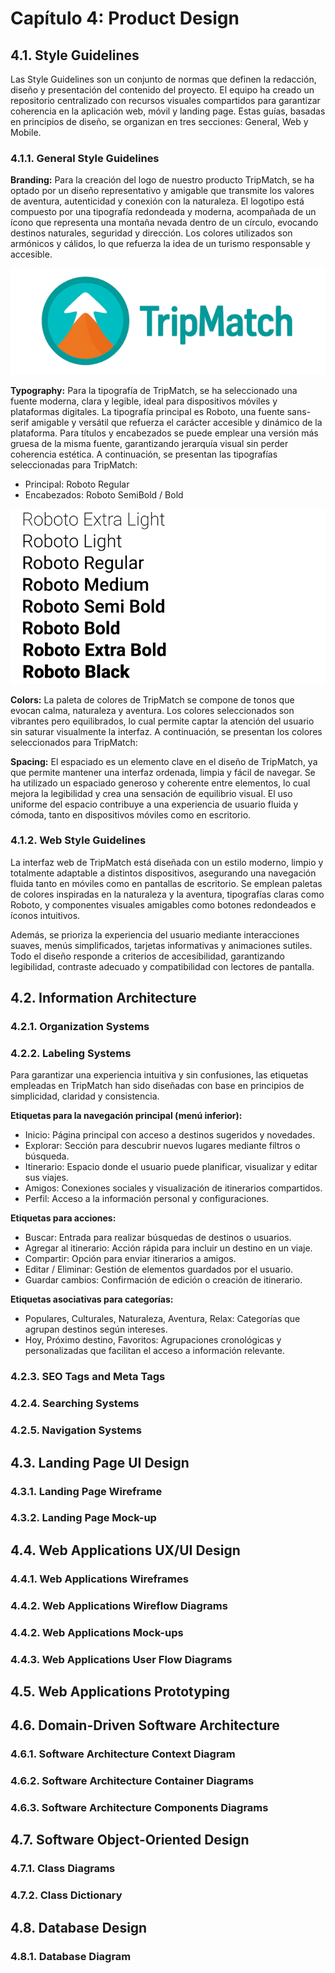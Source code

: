 # Capítulo 4: Product Design
## 4.1. Style Guidelines
Las Style Guidelines son un conjunto de normas que definen la redacción, diseño y presentación del contenido del proyecto. El equipo ha creado un repositorio centralizado con recursos visuales compartidos para garantizar coherencia en la aplicación web, móvil y landing page. Estas guías, basadas en principios de diseño, se organizan en tres secciones: General, Web y Mobile.

### 4.1.1. General Style Guidelines
__Branding:__
Para la creación del logo de nuestro producto TripMatch, se ha optado por un diseño representativo y amigable que transmite los valores de aventura, autenticidad y conexión con la naturaleza. El logotipo está compuesto por una tipografía redondeada y moderna, acompañada de un ícono que representa una montaña nevada dentro de un círculo, evocando destinos naturales, seguridad y dirección. Los colores utilizados son armónicos y cálidos, lo que refuerza la idea de un turismo responsable y accesible.

![logotipo TripMatch](img/logo-TripMatch.png)

__Typography:__
Para la tipografía de TripMatch, se ha seleccionado una fuente moderna, clara y legible, ideal para dispositivos móviles y plataformas digitales. La tipografía principal es Roboto, una fuente sans-serif amigable y versátil que refuerza el carácter accesible y dinámico de la plataforma. Para títulos y encabezados se puede emplear una versión más gruesa de la misma fuente, garantizando jerarquía visual sin perder coherencia estética.
A continuación, se presentan las tipografías seleccionadas para TripMatch:

* Principal: Roboto Regular
* Encabezados: Roboto SemiBold / Bold

![tipography TripMatch](img/tipografia-roboto.png)

__Colors:__
La paleta de colores de TripMatch se compone de tonos que evocan calma, naturaleza y aventura. Los colores seleccionados son vibrantes pero equilibrados, lo cual permite captar la atención del usuario sin saturar visualmente la interfaz. A continuación, se presentan los colores seleccionados para TripMatch:



__Spacing:__
El espaciado es un elemento clave en el diseño de TripMatch, ya que permite mantener una interfaz ordenada, limpia y fácil de navegar. Se ha utilizado un espaciado generoso y coherente entre elementos, lo cual mejora la legibilidad y crea una sensación de equilibrio visual. El uso uniforme del espacio contribuye a una experiencia de usuario fluida y cómoda, tanto en dispositivos móviles como en escritorio.

### 4.1.2. Web Style Guidelines
La interfaz web de TripMatch está diseñada con un estilo moderno, limpio y totalmente adaptable a distintos dispositivos, asegurando una navegación fluida tanto en móviles como en pantallas de escritorio. Se emplean paletas de colores inspiradas en la naturaleza y la aventura, tipografías claras como Roboto, y componentes visuales amigables como botones redondeados e íconos intuitivos.

Además, se prioriza la experiencia del usuario mediante interacciones suaves, menús simplificados, tarjetas informativas y animaciones sutiles. Todo el diseño responde a criterios de accesibilidad, garantizando legibilidad, contraste adecuado y compatibilidad con lectores de pantalla.


## 4.2. Information Architecture
### 4.2.1. Organization Systems


### 4.2.2. Labeling Systems
Para garantizar una experiencia intuitiva y sin confusiones, las etiquetas empleadas en TripMatch han sido diseñadas con base en principios de simplicidad, claridad y consistencia.

**Etiquetas para la navegación principal (menú inferior):**
* Inicio: Página principal con acceso a destinos sugeridos y novedades.
* Explorar: Sección para descubrir nuevos lugares mediante filtros o búsqueda.
* Itinerario: Espacio donde el usuario puede planificar, visualizar y editar sus viajes.
* Amigos: Conexiones sociales y visualización de itinerarios compartidos.
* Perfil: Acceso a la información personal y configuraciones.

**Etiquetas para acciones:**
* Buscar: Entrada para realizar búsquedas de destinos o usuarios.
* Agregar al itinerario: Acción rápida para incluir un destino en un viaje.
* Compartir: Opción para enviar itinerarios a amigos.
* Editar / Eliminar: Gestión de elementos guardados por el usuario.
* Guardar cambios: Confirmación de edición o creación de itinerario.

**Etiquetas asociativas para categorías:**
* Populares, Culturales, Naturaleza, Aventura, Relax: Categorías que agrupan destinos según intereses.
* Hoy, Próximo destino, Favoritos: Agrupaciones cronológicas y personalizadas que facilitan el acceso a información relevante.

### 4.2.3. SEO Tags and Meta Tags 
### 4.2.4. Searching Systems
### 4.2.5. Navigation Systems
## 4.3. Landing Page UI Design
### 4.3.1. Landing Page Wireframe
### 4.3.2. Landing Page Mock-up
## 4.4. Web Applications UX/UI Design
### 4.4.1. Web Applications Wireframes
### 4.4.2. Web Applications Wireflow Diagrams
### 4.4.2. Web Applications Mock-ups
### 4.4.3. Web Applications User Flow Diagrams
## 4.5. Web Applications Prototyping
## 4.6. Domain-Driven Software Architecture
### 4.6.1. Software Architecture Context Diagram
### 4.6.2. Software Architecture Container Diagrams
### 4.6.3. Software Architecture Components Diagrams
## 4.7. Software Object-Oriented Design
### 4.7.1. Class Diagrams
### 4.7.2. Class Dictionary
## 4.8. Database Design
### 4.8.1. Database Diagram
